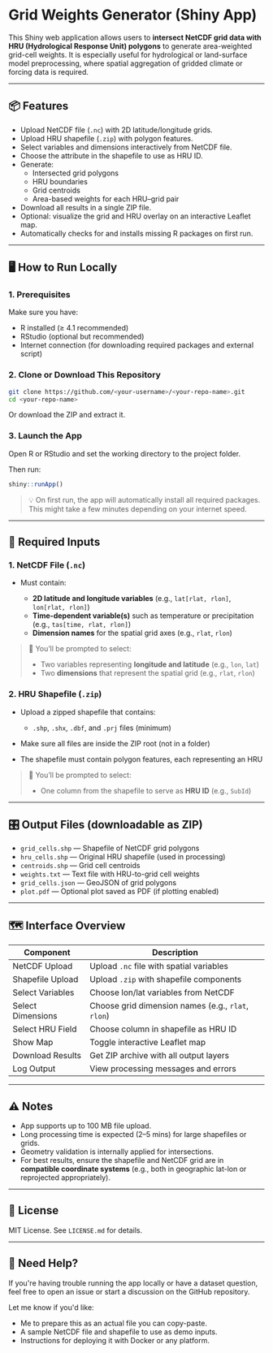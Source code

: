 # Grid Weights Generator (Shiny App)

This Shiny web application allows users to **intersect NetCDF grid data with HRU (Hydrological Response Unit) polygons** to generate area-weighted grid-cell weights. It is especially useful for hydrological or land-surface model preprocessing, where spatial aggregation of gridded climate or forcing data is required.

---

## 📦 Features

- Upload NetCDF file (`.nc`) with 2D latitude/longitude grids.
- Upload HRU shapefile (`.zip`) with polygon features.
- Select variables and dimensions interactively from NetCDF file.
- Choose the attribute in the shapefile to use as HRU ID.
- Generate:
  - Intersected grid polygons
  - HRU boundaries
  - Grid centroids
  - Area-based weights for each HRU–grid pair
- Download all results in a single ZIP file.
- Optional: visualize the grid and HRU overlay on an interactive Leaflet map.
- Automatically checks for and installs missing R packages on first run.

---

## 🖥️ How to Run Locally

### 1. Prerequisites

Make sure you have:
- R installed (≥ 4.1 recommended)
- RStudio (optional but recommended)
- Internet connection (for downloading required packages and external script)

### 2. Clone or Download This Repository

```bash
git clone https://github.com/<your-username>/<your-repo-name>.git
cd <your-repo-name>
````

Or download the ZIP and extract it.

### 3. Launch the App

Open R or RStudio and set the working directory to the project folder.

Then run:

```r
shiny::runApp()
```

> 💡 On first run, the app will automatically install all required packages. This might take a few minutes depending on your internet speed.

---

## 📁 Required Inputs

### 1. NetCDF File (`.nc`)

* Must contain:

  * **2D latitude and longitude variables** (e.g., `lat[rlat, rlon]`, `lon[rlat, rlon]`)
  * **Time-dependent variable(s)** such as temperature or precipitation (e.g., `tas[time, rlat, rlon]`)
  * **Dimension names** for the spatial grid axes (e.g., `rlat`, `rlon`)

> 📝 You’ll be prompted to select:
>
> * Two variables representing **longitude and latitude** (e.g., `lon`, `lat`)
> * Two **dimensions** that represent the spatial grid (e.g., `rlat`, `rlon`)

### 2. HRU Shapefile (`.zip`)

* Upload a zipped shapefile that contains:

  * `.shp`, `.shx`, `.dbf`, and `.prj` files (minimum)
* Make sure all files are inside the ZIP root (not in a folder)
* The shapefile must contain polygon features, each representing an HRU

> 📝 You’ll be prompted to select:
>
> * One column from the shapefile to serve as **HRU ID** (e.g., `SubId`)

---

## 🎛️ Output Files (downloadable as ZIP)

* `grid_cells.shp` — Shapefile of NetCDF grid polygons
* `hru_cells.shp` — Original HRU shapefile (used in processing)
* `centroids.shp` — Grid cell centroids
* `weights.txt` — Text file with HRU-to-grid cell weights
* `grid_cells.json` — GeoJSON of grid polygons
* `plot.pdf` — Optional plot saved as PDF (if plotting enabled)

---

## 🗺️ Interface Overview

| Component         | Description                                        |
| ----------------- | -------------------------------------------------- |
| NetCDF Upload     | Upload `.nc` file with spatial variables           |
| Shapefile Upload  | Upload `.zip` with shapefile components            |
| Select Variables  | Choose lon/lat variables from NetCDF               |
| Select Dimensions | Choose grid dimension names (e.g., `rlat`, `rlon`) |
| Select HRU Field  | Choose column in shapefile as HRU ID               |
| Show Map          | Toggle interactive Leaflet map                     |
| Download Results  | Get ZIP archive with all output layers             |
| Log Output        | View processing messages and errors                |

---

## ⚠️ Notes

* App supports up to 100 MB file upload.
* Long processing time is expected (2–5 mins) for large shapefiles or grids.
* Geometry validation is internally applied for intersections.
* For best results, ensure the shapefile and NetCDF grid are in **compatible coordinate systems** (e.g., both in geographic lat-lon or reprojected appropriately).

---

## 📄 License

MIT License. See `LICENSE.md` for details.

---

## 🙋 Need Help?

If you're having trouble running the app locally or have a dataset question, feel free to open an issue or start a discussion on the GitHub repository.

Let me know if you'd like:
- Me to prepare this as an actual file you can copy-paste.
- A sample NetCDF file and shapefile to use as demo inputs.
- Instructions for deploying it with Docker or any platform.
